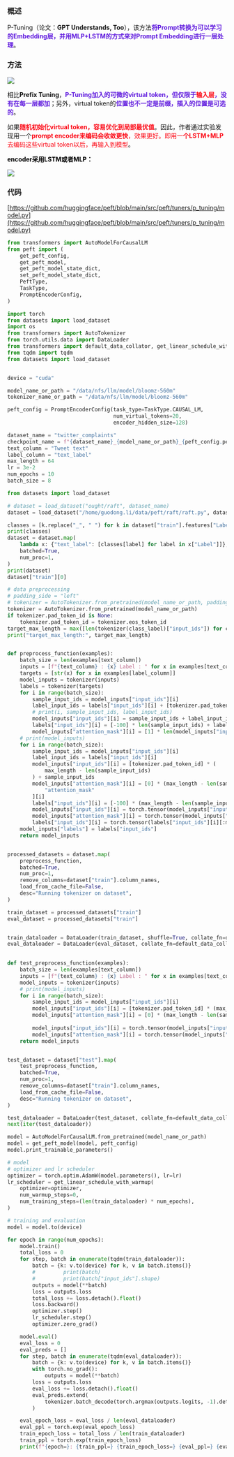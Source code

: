 ### 概述
<font style="color:rgb(18, 18, 18);">P-Tuning（论文：</font>**<font style="color:rgb(18, 18, 18);">GPT Understands, Too</font>**<font style="color:rgb(18, 18, 18);">），该方法</font>**<font style="color:#601BDE;">将Prompt转换为可以学习的Embedding层，并用MLP+LSTM的方式来对Prompt Embedding进行一层处理</font>**<font style="color:rgb(18, 18, 18);">。</font>

### <font style="color:rgb(18, 18, 18);">方法</font>
![](https://cdn.nlark.com/yuque/0/2024/png/35381469/1705973649269-d3b7fe5e-4680-4e99-9a67-93df64d6550a.png)



<font style="color:rgb(18, 18, 18);">相比</font>**<font style="color:rgb(18, 18, 18);">Prefix Tuning</font>**<font style="color:rgb(18, 18, 18);">，</font>**<font style="color:#601BDE;">P-Tuning加入的可微的virtual token，但仅限于</font>****<font style="color:rgba(252,7,20,1);">输入层</font>****<font style="color:#601BDE;">，没有在每一层都加</font>**<font style="color:rgb(18, 18, 18);">；另外，virtual token的</font>**<font style="color:#601BDE;">位置也不一定是前缀，插入的位置是可选的</font>**<font style="color:rgb(18, 18, 18);">。</font>

<font style="color:rgb(18, 18, 18);">如果</font>**<font style="color:rgba(252,7,20,1);">随机初始化virtual token，容易优化到局部最优值</font>**<font style="color:rgb(18, 18, 18);">。因此，作者通过实验发现用一个</font>**<font style="color:rgba(252,7,20,1);">prompt encoder来编码会收敛更快</font>**<font style="color:rgba(252,7,20,1);">，效果更好。即用一</font>**<font style="color:rgba(252,7,20,1);">个LSTM+MLP</font>**<font style="color:rgba(252,7,20,1);">去编码这些virtual token以后，再输入到模型</font><font style="color:rgb(18, 18, 18);">。</font>

**<font style="color:#000000;">encoder采用LSTM或者MLP：</font>**

![](https://cdn.nlark.com/yuque/0/2024/png/35381469/1707122474335-0576e6ad-667f-4d3a-8a37-033b4ff66789.png)

### 代码
[https://github.com/huggingface/peft/blob/main/src/peft/tuners/p_tuning/model.py](https://github.com/huggingface/peft/blob/main/src/peft/tuners/p_tuning/model.py)

```python
from transformers import AutoModelForCausalLM
from peft import (
    get_peft_config,
    get_peft_model,
    get_peft_model_state_dict,
    set_peft_model_state_dict,
    PeftType,
    TaskType,
    PromptEncoderConfig,
)

import torch
from datasets import load_dataset
import os
from transformers import AutoTokenizer
from torch.utils.data import DataLoader
from transformers import default_data_collator, get_linear_schedule_with_warmup
from tqdm import tqdm
from datasets import load_dataset


device = "cuda"

model_name_or_path = "/data/nfs/llm/model/bloomz-560m"
tokenizer_name_or_path = "/data/nfs/llm/model/bloomz-560m"

peft_config = PromptEncoderConfig(task_type=TaskType.CAUSAL_LM,
                                  num_virtual_tokens=20,
                                  encoder_hidden_size=128)

dataset_name = "twitter_complaints"
checkpoint_name = f"{dataset_name}_{model_name_or_path}_{peft_config.peft_type}_{peft_config.task_type}_v1.pt".replace("/", "_")
text_column = "Tweet text"
label_column = "text_label"
max_length = 64
lr = 3e-2
num_epochs = 10
batch_size = 8

from datasets import load_dataset

# dataset = load_dataset("ought/raft", dataset_name)
dataset = load_dataset("/home/guodong.li/data/peft/raft/raft.py", dataset_name, cache_dir="/home/guodong.li/data/peft/data")

classes = [k.replace("_", " ") for k in dataset["train"].features["Label"].names]
print(classes)
dataset = dataset.map(
    lambda x: {"text_label": [classes[label] for label in x["Label"]]},
    batched=True,
    num_proc=1,
)
print(dataset)
dataset["train"][0]

# data preprocessing
# padding_side = "left"
# tokenizer = AutoTokenizer.from_pretrained(model_name_or_path, padding_side=padding_side)
tokenizer = AutoTokenizer.from_pretrained(model_name_or_path)
if tokenizer.pad_token_id is None:
    tokenizer.pad_token_id = tokenizer.eos_token_id
target_max_length = max([len(tokenizer(class_label)["input_ids"]) for class_label in classes])
print("target_max_length:", target_max_length)


def preprocess_function(examples):
    batch_size = len(examples[text_column])
    inputs = [f"{text_column} : {x} Label : " for x in examples[text_column]]
    targets = [str(x) for x in examples[label_column]]
    model_inputs = tokenizer(inputs)
    labels = tokenizer(targets)
    for i in range(batch_size):
        sample_input_ids = model_inputs["input_ids"][i]
        label_input_ids = labels["input_ids"][i] + [tokenizer.pad_token_id]
        # print(i, sample_input_ids, label_input_ids)
        model_inputs["input_ids"][i] = sample_input_ids + label_input_ids
        labels["input_ids"][i] = [-100] * len(sample_input_ids) + label_input_ids
        model_inputs["attention_mask"][i] = [1] * len(model_inputs["input_ids"][i])
    # print(model_inputs)
    for i in range(batch_size):
        sample_input_ids = model_inputs["input_ids"][i]
        label_input_ids = labels["input_ids"][i]
        model_inputs["input_ids"][i] = [tokenizer.pad_token_id] * (
            max_length - len(sample_input_ids)
        ) + sample_input_ids
        model_inputs["attention_mask"][i] = [0] * (max_length - len(sample_input_ids)) + model_inputs[
            "attention_mask"
        ][i]
        labels["input_ids"][i] = [-100] * (max_length - len(sample_input_ids)) + label_input_ids
        model_inputs["input_ids"][i] = torch.tensor(model_inputs["input_ids"][i][:max_length])
        model_inputs["attention_mask"][i] = torch.tensor(model_inputs["attention_mask"][i][:max_length])
        labels["input_ids"][i] = torch.tensor(labels["input_ids"][i][:max_length])
    model_inputs["labels"] = labels["input_ids"]
    return model_inputs


processed_datasets = dataset.map(
    preprocess_function,
    batched=True,
    num_proc=1,
    remove_columns=dataset["train"].column_names,
    load_from_cache_file=False,
    desc="Running tokenizer on dataset",
)

train_dataset = processed_datasets["train"]
eval_dataset = processed_datasets["train"]


train_dataloader = DataLoader(train_dataset, shuffle=True, collate_fn=default_data_collator, batch_size=batch_size, pin_memory=True)
eval_dataloader = DataLoader(eval_dataset, collate_fn=default_data_collator, batch_size=batch_size, pin_memory=True)

                 
def test_preprocess_function(examples):
    batch_size = len(examples[text_column])
    inputs = [f"{text_column} : {x} Label : " for x in examples[text_column]]
    model_inputs = tokenizer(inputs)
    # print(model_inputs)
    for i in range(batch_size):
        sample_input_ids = model_inputs["input_ids"][i]
        model_inputs["input_ids"][i] = [tokenizer.pad_token_id] * (max_length - len(sample_input_ids)) + sample_input_ids
        model_inputs["attention_mask"][i] = [0] * (max_length - len(sample_input_ids)) + model_inputs["attention_mask"][i]
        
        model_inputs["input_ids"][i] = torch.tensor(model_inputs["input_ids"][i][:max_length])
        model_inputs["attention_mask"][i] = torch.tensor(model_inputs["attention_mask"][i][:max_length])
    return model_inputs


test_dataset = dataset["test"].map(
    test_preprocess_function,
    batched=True,
    num_proc=1,
    remove_columns=dataset["train"].column_names,
    load_from_cache_file=False,
    desc="Running tokenizer on dataset",
)

test_dataloader = DataLoader(test_dataset, collate_fn=default_data_collator, batch_size=batch_size, pin_memory=True)
next(iter(test_dataloader))

model = AutoModelForCausalLM.from_pretrained(model_name_or_path)
model = get_peft_model(model, peft_config)
model.print_trainable_parameters()

# model
# optimizer and lr scheduler
optimizer = torch.optim.AdamW(model.parameters(), lr=lr)
lr_scheduler = get_linear_schedule_with_warmup(
    optimizer=optimizer,
    num_warmup_steps=0,
    num_training_steps=(len(train_dataloader) * num_epochs),
)

# training and evaluation
model = model.to(device)

for epoch in range(num_epochs):
    model.train()
    total_loss = 0
    for step, batch in enumerate(tqdm(train_dataloader)):
        batch = {k: v.to(device) for k, v in batch.items()}
        #         print(batch)
        #         print(batch["input_ids"].shape)
        outputs = model(**batch)
        loss = outputs.loss
        total_loss += loss.detach().float()
        loss.backward()
        optimizer.step()
        lr_scheduler.step()
        optimizer.zero_grad()

    model.eval()
    eval_loss = 0
    eval_preds = []
    for step, batch in enumerate(tqdm(eval_dataloader)):
        batch = {k: v.to(device) for k, v in batch.items()}
        with torch.no_grad():
            outputs = model(**batch)
        loss = outputs.loss
        eval_loss += loss.detach().float()
        eval_preds.extend(
            tokenizer.batch_decode(torch.argmax(outputs.logits, -1).detach().cpu().numpy(), skip_special_tokens=True)
        )

    eval_epoch_loss = eval_loss / len(eval_dataloader)
    eval_ppl = torch.exp(eval_epoch_loss)
    train_epoch_loss = total_loss / len(train_dataloader)
    train_ppl = torch.exp(train_epoch_loss)
    print(f"{epoch=}: {train_ppl=} {train_epoch_loss=} {eval_ppl=} {eval_epoch_loss=}")

```

